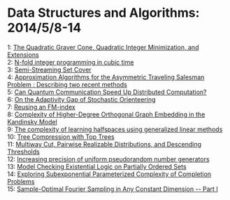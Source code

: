 # Data Structures and Algorithms: 2014/5/8-14  
1: [The Quadratic Graver Cone, Quadratic Integer Minimization, and  Extensions](https://doi.org/10.48550/arXiv.1006.0773)  
2: [N-fold integer programming in cubic time](https://doi.org/10.48550/arXiv.1101.3267)  
3: [Semi-Streaming Set Cover](https://doi.org/10.48550/arXiv.1404.6763)  
4: [Approximation Algorithms for the Asymmetric Traveling Salesman Problem :  Describing two recent methods](https://doi.org/10.48550/arXiv.1405.1781)  
5: [Can Quantum Communication Speed Up Distributed Computation?](https://doi.org/10.48550/arXiv.1207.5211)  
6: [On the Adaptivity Gap of Stochastic Orienteering](https://doi.org/10.48550/arXiv.1311.3623)  
7: [Reusing an FM-index](https://doi.org/10.48550/arXiv.1404.4814)  
8: [Complexity of Higher-Degree Orthogonal Graph Embedding in the Kandinsky  Model](https://doi.org/10.48550/arXiv.1405.2300)  
9: [The complexity of learning halfspaces using generalized linear methods](https://doi.org/10.48550/arXiv.1211.0616)  
10: [Tree Compression with Top Trees](https://doi.org/10.48550/arXiv.1304.5702)  
11: [Multiway Cut, Pairwise Realizable Distributions, and Descending  Thresholds](https://doi.org/10.48550/arXiv.1309.2729)  
12: [Increasing precision of uniform pseudorandom number generators](https://doi.org/10.48550/arXiv.1401.8230)  
13: [Model Checking Existential Logic on Partially Ordered Sets](https://doi.org/10.48550/arXiv.1405.2891)  
14: [Exploring Subexponential Parameterized Complexity of Completion Problems](https://doi.org/10.48550/arXiv.1309.4022)  
15: [Sample-Optimal Fourier Sampling in Any Constant Dimension -- Part I](https://doi.org/10.48550/arXiv.1403.5804)  